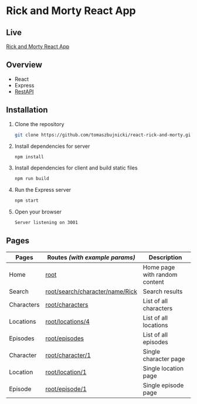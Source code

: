 # Rick and Morty React App

## Live

[Rick and Morty React App](https://rickmorty-app.herokuapp.com)

## Overview

- React
- Express
- [RestAPI](https://rickandmortyapi.com/documentation/#rest)

## Installation

1. Clone the repository

   ```sh
   git clone https://github.com/tomaszbujnicki/react-rick-and-morty.git
   ```

1. Install dependencies for server

   ```sh
   npm install
   ```

1. Install dependencies for client and build static files

   ```sh
   npm run build
   ```

1. Run the Express server

   ```sh
   npm start
   ```

1. Open your browser

   ```sh
   Server listening on 3001
   ```

## Pages

| Pages | Routes *(with example params)* | Description |
| ----- | ------ | ----------- |
| Home | [root](https://rickmorty-app.herokuapp.com) | Home page with random content
| Search | [root/search/character/name/Rick](https://rickmorty-app.herokuapp.com/search/character/name/Rick) | Search results
| Characters | [root/characters](https://rickmorty-app.herokuapp.com/characters) | List of all characters
| Locations | [root/locations/4](https://rickmorty-app.herokuapp.com/locations/4) | List of all locations
| Episodes | [root/episodes](https://rickmorty-app.herokuapp.com/episodes) | List of all episodes
| Character | [root/character/1](https://rickmorty-app.herokuapp.com/character/1) | Single character page
| Location | [root/location/1](https://rickmorty-app.herokuapp.com/location/1) | Single location page
| Episode | [root/episode/1](https://rickmorty-app.herokuapp.com/episode/1) | Single episode page
